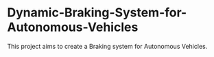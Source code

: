 # Dynamic-Braking-System-for-Autonomous-Vehicles

This project aims to create a Braking system for Autonomous Vehicles. 
